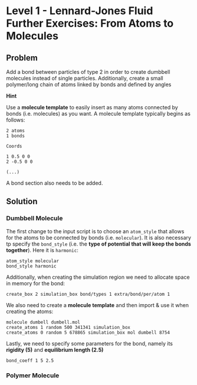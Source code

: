 # Level 1 - Lennard-Jones Fluid Further Exercises: From Atoms to Molecules

## Problem
Add a bond between particles of type 2 in order to create dumbbell molecules instead of single particles. Additionally, create a small polymer/long chain of atoms linked by bonds and defined by angles

**Hint**


Use a **molecule template** to easily insert as many atoms connected by bonds (i.e. molecules) as you want. A molecule template typically begins as follows:
```
2 atoms
1 bonds

Coords

1 0.5 0 0
2 -0.5 0 0

(...)
```
A bond section also needs to be added.

## Solution

### Dumbbell Molecule

The first change to the input script is to choose an `atom_style` that allows for the atoms to be connected by bonds (i.e. `molecular`). It is also necessary tp specify the `bond_style` (i.e. the **type of potential that will keep the bonds together**). Here it is `harmonic`:
```
atom_style molecular
bond_style harmonic
```

Additionally, when creating the simulation region we need to allocate space in memory for the bond:
```
create_box 2 simulation_box bond/types 1 extra/bond/per/atom 1
```

We also need to create a **molecule template** and then import & use it when creating the atoms:
```
molecule dumbell dumbell.mol
create_atoms 1 random 500 341341 simulation_box
create_atoms 0 random 5 678865 simulation_box mol dumbell 8754
```

Lastly, we need to specify some parameters for the bond, namely its **rigidity (5)** and **equilibrium length (2.5)**
```
bond_coeff 1 5 2.5
```

### Polymer Molecule
